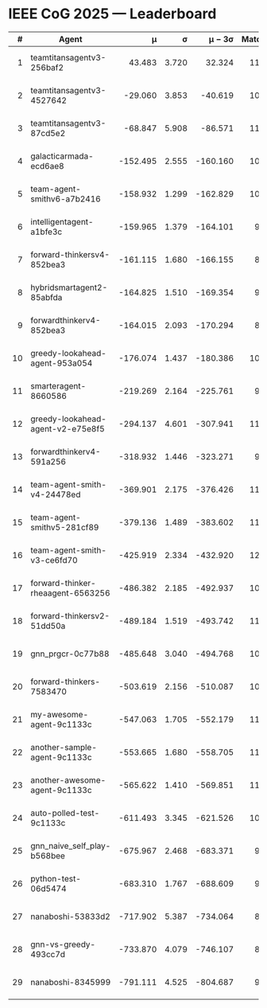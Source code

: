 # IEEE CoG 2025 — Leaderboard

| # | Agent | μ | σ | μ − 3σ | Matches | Updated |
|---:|---|---:|---:|---:|---:|---|
| 1 | teamtitansagentv3-256baf2 | 43.483 | 3.720 | 32.324 | 11260 | 2025-08-21 07:19 |
| 2 | teamtitansagentv3-4527642 | -29.060 | 3.853 | -40.619 | 10454 | 2025-08-21 07:19 |
| 3 | teamtitansagentv3-87cd5e2 | -68.847 | 5.908 | -86.571 | 11866 | 2025-08-21 07:19 |
| 4 | galacticarmada-ecd6ae8 | -152.495 | 2.555 | -160.160 | 10740 | 2025-08-21 07:19 |
| 5 | team-agent-smithv6-a7b2416 | -158.932 | 1.299 | -162.829 | 10640 | 2025-08-21 07:19 |
| 6 | intelligentagent-a1bfe3c | -159.965 | 1.379 | -164.101 | 9110 | 2025-08-21 07:19 |
| 7 | forward-thinkersv4-852bea3 | -161.115 | 1.680 | -166.155 | 8961 | 2025-08-21 07:19 |
| 8 | hybridsmartagent2-85abfda | -164.825 | 1.510 | -169.354 | 9727 | 2025-08-21 07:19 |
| 9 | forwardthinkerv4-852bea3 | -164.015 | 2.093 | -170.294 | 8866 | 2025-08-21 07:19 |
| 10 | greedy-lookahead-agent-953a054 | -176.074 | 1.437 | -180.386 | 10668 | 2025-08-21 07:19 |
| 11 | smarteragent-8660586 | -219.269 | 2.164 | -225.761 | 9624 | 2025-08-21 07:19 |
| 12 | greedy-lookahead-agent-v2-e75e8f5 | -294.137 | 4.601 | -307.941 | 11088 | 2025-08-21 07:19 |
| 13 | forwardthinkerv4-591a256 | -318.932 | 1.446 | -323.271 | 9466 | 2025-08-21 07:19 |
| 14 | team-agent-smith-v4-24478ed | -369.901 | 2.175 | -376.426 | 11662 | 2025-08-21 07:19 |
| 15 | team-agent-smithv5-281cf89 | -379.136 | 1.489 | -383.602 | 11540 | 2025-08-21 07:19 |
| 16 | team-agent-smith-v3-ce6fd70 | -425.919 | 2.334 | -432.920 | 12162 | 2025-08-21 07:19 |
| 17 | forward-thinker-rheaagent-6563256 | -486.382 | 2.185 | -492.937 | 10620 | 2025-08-21 07:19 |
| 18 | forward-thinkersv2-51dd50a | -489.184 | 1.519 | -493.742 | 11120 | 2025-08-21 07:19 |
| 19 | gnn_prgcr-0c77b88 | -485.648 | 3.040 | -494.768 | 10050 | 2025-08-21 07:19 |
| 20 | forward-thinkers-7583470 | -503.619 | 2.156 | -510.087 | 10380 | 2025-08-21 07:19 |
| 21 | my-awesome-agent-9c1133c | -547.063 | 1.705 | -552.179 | 11340 | 2025-08-21 07:19 |
| 22 | another-sample-agent-9c1133c | -553.665 | 1.680 | -558.705 | 11020 | 2025-08-21 07:19 |
| 23 | another-awesome-agent-9c1133c | -565.622 | 1.410 | -569.851 | 11600 | 2025-08-21 07:19 |
| 24 | auto-polled-test-9c1133c | -611.493 | 3.345 | -621.526 | 10560 | 2025-08-21 07:19 |
| 25 | gnn_naive_self_play-b568bee | -675.967 | 2.468 | -683.371 | 9020 | 2025-08-21 07:19 |
| 26 | python-test-06d5474 | -683.310 | 1.767 | -688.609 | 9170 | 2025-08-21 07:19 |
| 27 | nanaboshi-53833d2 | -717.902 | 5.387 | -734.064 | 8610 | 2025-08-21 07:19 |
| 28 | gnn-vs-greedy-493cc7d | -733.870 | 4.079 | -746.107 | 8960 | 2025-08-21 07:19 |
| 29 | nanaboshi-8345999 | -791.111 | 4.525 | -804.687 | 9350 | 2025-08-21 07:19 |
